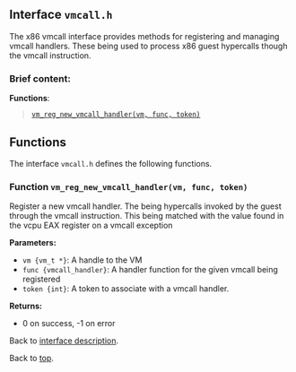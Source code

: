 <!--
     Copyright 2020, Data61, CSIRO (ABN 41 687 119 230)

     SPDX-License-Identifier: CC-BY-SA-4.0
-->

## Interface `vmcall.h`

The x86 vmcall interface provides methods for registering and managing vmcall handlers. These being used
to process x86 guest hypercalls though the vmcall instruction.

### Brief content:

**Functions**:

> [`vm_reg_new_vmcall_handler(vm, func, token)`](#function-vm_reg_new_vmcall_handlervm-func-token)


## Functions

The interface `vmcall.h` defines the following functions.

### Function `vm_reg_new_vmcall_handler(vm, func, token)`

Register a new vmcall handler. The being hypercalls invoked by the
guest through the vmcall instruction.
This being matched with the value found in the vcpu EAX register on a vmcall exception

**Parameters:**

- `vm {vm_t *}`: A handle to the VM
- `func {vmcall_handler}`: A handler function for the given vmcall being registered
- `token {int}`: A token to associate with a vmcall handler.

**Returns:**

- 0 on success, -1 on error

Back to [interface description](#module-vmcallh).


Back to [top](#).

